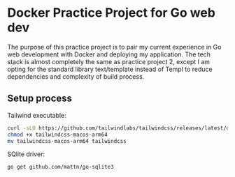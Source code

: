# Docker Practice Project for Go web dev

The purpose of this practice project is to pair my current experience in Go web development with Docker and deploying my application. The tech stack is almost completely the same as practice project 2, except I am opting for the standard library text/template instead of Templ to reduce dependencies and complexity of build process.

## Setup process

Tailwind executable:

```bash
curl -sLO https://github.com/tailwindlabs/tailwindcss/releases/latest/download/tailwindcss-macos-arm64
chmod +x tailwindcss-macos-arm64
mv tailwindcss-macos-arm64 tailwindcss
```

SQlite driver:

```bash
go get github.com/mattn/go-sqlite3
```
